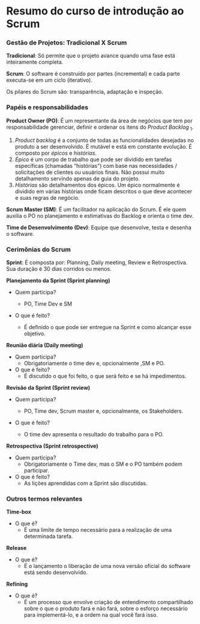 # Resumo do curso de introdução ao Scrum

### Gestão de Projetos: Tradicional X Scrum

**Tradicional**: Só permite que o projeto avance quando uma fase está inteiramente completa.

**Scrum**: O software é construído por partes (incremental) e cada parte executa-se em um ciclo (iterativo).

Os pilares do Scrum são: transparência, adaptação e inspeção.

### Papéis e responsabilidades 

**Product Owner (PO)**: É um representante da área de negócios que tem por responsabilidade gerenciar, definir e ordenar os itens do _Product Backlog_<sub> 1</sub>.

1. _Product backlog_ é a conjunto de todas as funcionalidades desejadas no produto a ser desenvolvido. É mutável e está em constante evolução. É composto por _épicos_ e _histórias_.
2. _Épico_ é um corpo de trabalho que pode ser dividido em tarefas específicas (chamadas “histórias") com base nas necessidades / solicitações de clientes ou usuários finais. Não possui muito detalhamento servindo apenas de guia do projeto.
3. _Histórias_ são detalhamentos dos épicos. Um épico normalmente é dividido em várias histórias onde ficam descritos o que deve acontecer e suas regras de negócio. 

**Scrum Master (SM)**: É um facilitador na aplicação do Scrum. É ele quem auxilia o PO no planejamento e estimativas do Backlog e orienta o time dev.

**Time de Desenvolvimento (Dev)**: Equipe que desenvolve, testa e desenha o software.

### Cerimônias do Scrum

**Sprint**: É composta por: Planning, Daily meeting, Review e Retrospectiva. Sua duração é 30 dias corridos ou menos.

**Planejamento da Sprint (Sprint planning)**

- Quem participa?
  - PO, Time Dev e SM

- O que é feito?
  - É definido o que pode ser entregue na Sprint e como alcançar esse objetivo.

**Reunião diária (Daily meeting)**

- Quem participa?
  - Obrigatoriamente o time dev e, opcionalmente ,SM e PO. 
- O que é feito?
  - É discutido o que foi feito, o que será feito e se há impedimentos.

**Revisão da Sprint (Sprint review)**

- Quem participa?
  - PO, Time dev, Scrum master e, opcionalmente, os Stakeholders.

- O que é feito?
  - O time dev apresenta o resultado do trabalho para o PO.

**Retrospectiva (Sprint retrospective)**

- Quem participa?
  - Obrigatoriamente o Time dev, mas o SM e o PO também podem participar.
- O que é feito?
  - As lições aprendidas com a Sprint são discutidas.

### Outros termos relevantes

**Time-box**

- O que é?
  - É uma limite de tempo necessário para a realização de uma determinada tarefa.

**Release**

- O que é?
  - É o lançamento o liberação de uma nova versão oficial do software está sendo desenvolvido.

**Refining**

- O que é?
  - É um processo que envolve criação de entendimento compartilhado sobre o que o produto fará e não fará, sobre o esforço necessário para implementá-lo, e a ordem na qual você fará isso.

